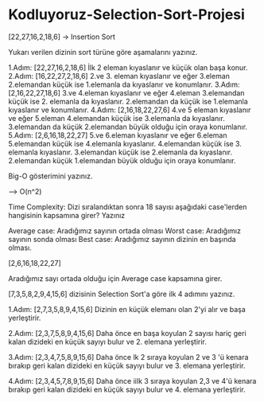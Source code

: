 # Kodluyoruz-Selection-Sort-Projesi

[22,27,16,2,18,6] -> Insertion Sort

Yukarı verilen dizinin sort türüne göre aşamalarını yazınız.

1.Adım: [22,27,16,2,18,6] İlk 2 eleman kıyaslanır ve küçük olan başa konur.
2.Adım: [16,22,27,2,18,6] 2.ve 3. eleman kıyaslanır ve eğer 3.eleman 2.elemandan küçük ise 1.elemanla da kıyaslanır ve konumlanır.
3.Adım: [2,16,22,27,18,6] 3.ve 4.eleman kıyaslanır ve eğer 4.eleman 3.elemandan küçük ise 2. elemanla da kıyaslanır. 2.elemandan da küçük ise 1.elemanla kıyaslanır ve konumlanır.
4.Adım: [2,16,18,22,27,6] 4.ve 5 eleman kıyaslanır ve eğer 5.eleman 4.elemandan küçük ise 3.elemanla da kıyaslanır. 3.elemandan da küçük 2.elemandan büyük olduğu için oraya konumlanır.
5.Adım: [2,6,16,18,22,27] 5.ve 6.eleman kıyaslanır ve eğer 6.eleman 5.elemandan küçük ise 4.elemanla kıyaslanır. 4.elemandan küçük ise 3. elemanla kıyaslanır. 3.elemandan küçük ise 2.elemanla da kıyaslanır. 2.elemandan küçük 1.elemandan büyük olduğu için oraya konumlanır.

Big-O gösterimini yazınız.

--> O(n^2)

Time Complexity: Dizi sıralandıktan sonra 18 sayısı aşağıdaki case'lerden hangisinin kapsamına girer? Yazınız

Average case: Aradığımız sayının ortada olması
Worst case: Aradığımız sayının sonda olması
Best case: Aradığımız sayının dizinin en başında olması.

[2,6,16,18,22,27]

Aradığımız sayı ortada olduğu için Average case kapsamına girer.

[7,3,5,8,2,9,4,15,6] dizisinin Selection Sort'a göre ilk 4 adımını yazınız.

1.Adım: [2,7,3,5,8,9,4,15,6] Dizinin en küçük elemanı olan 2'yi alır ve başa yerleştirir.

2.Adım: [2,3,7,5,8,9,4,15,6] Daha önce en başa koyulan 2 sayısı hariç geri kalan dizideki en küçük sayıyı bulur ve 2. elemana yerleştirir.

3.Adım: [2,3,4,7,5,8,9,15,6] Daha önce lk 2 sıraya koyulan 2 ve 3 'ü kenara bırakıp geri kalan dizideki en küçük sayıyı bulur ve 3. elemana yerleştirir.

4.Adım: [2,3,4,5,7,8,9,15,6] Daha önce iilk 3 sıraya koyulan 2,3 ve 4'ü kenara bırakıp geri kalan dizideki en küçük sayıyı bulur ve 4. elemana yerleştirir.

